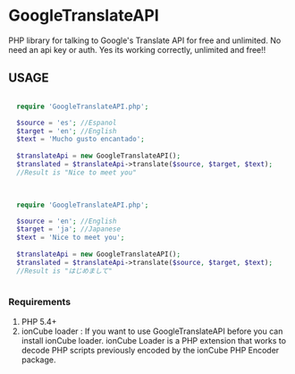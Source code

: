 # GoogleTranslateAPI
PHP library for talking to Google's Translate API for free and unlimited. No need an api key or auth. Yes its working correctly, unlimited and free!!

## USAGE

```php

  require 'GoogleTranslateAPI.php';

  $source = 'es'; //Espanol
  $target = 'en'; //English
  $text = 'Mucho gusto encantado';
  
  $translateApi = new GoogleTranslateAPI();
  $translated = $translateApi->translate($source, $target, $text);
  //Result is "Nice to meet you"
  
```

```php

  require 'GoogleTranslateAPI.php';

  $source = 'en'; //English
  $target = 'ja'; //Japanese
  $text = 'Nice to meet you';
  
  $translateApi = new GoogleTranslateAPI();
  $translated = $translateApi->translate($source, $target, $text);
  //Result is "はじめまして"
  
```

### Requirements
1. PHP 5.4+
2. ionCube loader : If you want to use GoogleTranslateAPI before you can install ionCube loader. ionCube Loader is a PHP extension that works to decode PHP scripts previously encoded by the ionCube PHP Encoder package.
